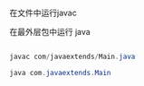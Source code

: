 #

在文件中运行javac

在最外层包中运行 java

```java

javac com/javaextends/Main.java

java com.javaextends.Main
```